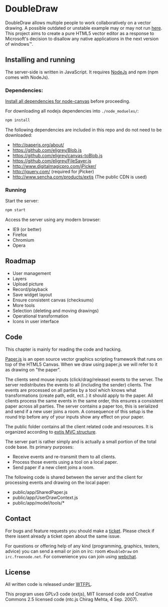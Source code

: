 DoubleDraw
=============

DoubleDraw allows multiple people to work collaboratively on a vector drawing. A possible outdated or unstable example may or may not run [here](http://dd.bennyjacobs.nl:5100/). This project aims to create a pure HTML5 vector editor as a response to Microsoft's decision to disallow any native applications in the next version of windows™.

<!-- Ok, that part about windows was a lie. This project aims to double the fun! -->

## Installing and running

The server-side is written in JavaScript. It requires [NodeJs](http://nodejs.org/) and npm (npm comes with NodeJs).

### Dependencies:

[Install all dependencies for node-canvas](https://github.com/LearnBoost/node-canvas/wiki/_pages) before proceeding.

For downloading all nodejs dependencies into `./node_modueles/`:

```bash
npm install
```

The following dependencies are included in this repo and do not need to be downloaded:

- http://paperjs.org/about/
- https://github.com/eligrey/Blob.js
- https://github.com/eligrey/canvas-toBlob.js
- https://github.com/eligrey/FileSaver.js
- http://www.digitalmagicpro.com/jPicker/
- http://jquery.com/ (required for jPicker)
- http://www.sencha.com/products/extjs (The public CDN is used)

### Running

Start the server:

```bash
npm start
```

Access the server using any modern browser:

- IE9 (or better)
- Firefox
- Chromium
- Opera

## Roadmap

- User management
- Layers
- Upload picture
- Record/playback
- Save widget layout
- Ensure consistent canvas (checksums)
- More tools
- Selection (deleting and moving drawings)
- Operational transformation
- Icons in user interface

## Code

This chapter is mainly for reading the code and hacking.

[Paper.js](http://paperjs.org/about/) is an open source vector graphics scripting framework that runs on top of the HTML5 Canvas. When we draw using paper.js we will refer to it as drawing on "the paper".

The clients send mouse inputs (click/drag/release) events to the server. The server redistributes the events to all (including the sender) clients. The events are processed on all parties by a tool which knows what transformations (create path, edit, ect..) it should apply to the paper. All clients process the same events in the same order, this ensures a consistent paper across all parties. The server contains a paper too, this is serialized and send if a new user joins a room. A consequence of this setup is the round trip before any of your inputs show any effect on your paper.

The public folder contains all the client related code and resources. It is organized according to [extjs MVC structure](http://docs.sencha.com/extjs/#!/guide/application_architecture).

The server part is rather simply and is actually a small portion of the total code base. Its primary purposes:

- Receive events and re-transmit them to all clients.
- Process those events using a tool on a local paper.
- Send paper if a new client joins a room.

The following code is shared between the server and the client for processing events and drawing on the local paper:

- public/app/SharedPaper.js
- public/app/UserDrawContext.js
- public/app/model/tools/*

## Contact

For bugs and feature requests you should make a [ticket](https://github.com/Benny-/DoubleDraw/issues). Please check if there issent already a ticket open about the same issue.

For questions or offering help of any kind (programming, graphics, testers, advice) you can send a email or join on irc: room `#DoubleDraw` on `irc.freenode.net`. For convenience you can join using [webchat](https://webchat.freenode.net/?channels=DoubleDraw).

## License

All written code is released under [WTFPL](http://www.wtfpl.net/).

This program uses GPLv3 code (extjs), MIT licensed code and Creative Commons 2.5 licensed code (ntc.js Chirag Mehta, 4 Sep. 2007).

